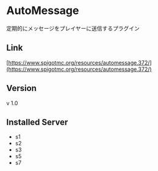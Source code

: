 # AutoMessage
定期的にメッセージをプレイヤーに送信するプラグイン

## Link
[https://www.spigotmc.org/resources/automessage.372/](https://www.spigotmc.org/resources/automessage.372/)

## Version
v 1.0

## Installed Server
- s1
- s2
- s3
- s5
- s7
